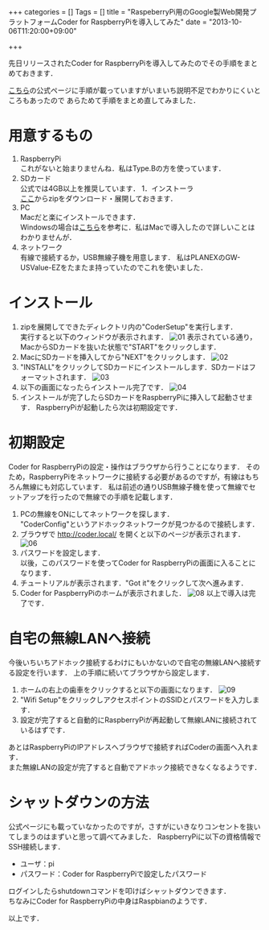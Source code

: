 +++
categories = []
Tags = []
title = "RaspeberryPi用のGoogle製Web開発プラットフォームCoder for RaspberryPiを導入してみた"
date = "2013-10-06T11:20:00+09:00"

+++

先日リリースされたCoder for RaspberryPiを導入してみたのでその手順をまとめておきます．

<!--more-->

[こちら](http://googlecreativelab.github.io/coder/)の公式ページに手順が載っていますがいまいち説明不足でわかりにくいところもあったので
あらためて手順をまとめ直してみました．

# 用意するもの

1. RaspberryPi  
   これがないと始まりませんね．私はType.Bの方を使っています．
1. SDカード  
   公式では4GB以上を推奨しています．
1．インストーラ  
   [ここ](http://storage.googleapis.com/coder-images/coder_v0.4.zip)からzipをダウンロード・展開しておきます．
1. PC  
   Macだと楽にインストールできます．  
   Windowsの場合は[こちら](http://googlecreativelab.github.io/coder/#windows)を参考に．私はMacで導入したので詳しいことはわかりませんが．
1. ネットワーク  
   有線で接続するか，USB無線子機を用意します．
   私はPLANEXのGW-USValue-EZをたまたま持っていたのでこれを使いました．

# インストール

1. zipを展開してできたディレクトリ内の"CoderSetup"を実行します．  
   実行すると以下のウィンドウが表示されます．
   ![01](/coder-for-pi/01.jpg)
   表示されている通り，MacからSDカードを抜いた状態で"START"をクリックします．
1. MacにSDカードを挿入してから"NEXT"をクリックします．
   ![02](/coder-for-pi/02.jpg)
1. "INSTALL"をクリックしてSDカードにインストールします．SDカードはフォーマットされます．
   ![03](/coder-for-pi/03.jpg)
1. 以下の画面になったらインストール完了です．
   ![04](/coder-for-pi/04.jpg)
1. インストールが完了したらSDカードをRaspberryPiに挿入して起動させます．
   RaspberryPiが起動したら次は初期設定です．

# 初期設定
Coder for RaspberryPiの設定・操作はブラウザから行うことになります．
そのため，RaspberryPiをネットワークに接続する必要があるのですが，有線はもちろん無線にも対応しています．
私は前述の通りUSB無線子機を使って無線でセットアップを行ったので無線での手順を記載します．

1. PCの無線をONにしてネットワークを探します．  
   "CoderConfig"というアドホックネットワークが見つかるので接続します．
1. ブラウザで http://coder.local/ を開くと以下のページが表示されます．
   ![06](/coder-for-pi/06.jpg)
1. パスワードを設定します．  
   以後，このパスワードを使ってCoder for RaspberryPiの画面に入ることになります．
1. チュートリアルが表示されます．"Got it"をクリックして次へ進みます．
1. Coder for PaspberryPiのホームが表示されました．
   ![08](/coder-for-pi/08.jpg)
   以上で導入は完了です．

# 自宅の無線LANへ接続
今後いちいちアドホック接続するわけにもいかないので自宅の無線LANへ接続する設定を行います．
上の手順に続いてブラウザから設定します．

1. ホームの右上の歯車をクリックすると以下の画面になります．
   ![09](/coder-for-pi/09.jpg)
1. "Wifi Setup"をクリックしアクセスポイントのSSIDとパスワードを入力します．
1. 設定が完了すると自動的にRaspberryPiが再起動して無線LANに接続されているはずです．

あとはRaspberryPiのIPアドレスへブラウザで接続すればCoderの画面へ入れます．  
また無線LANの設定が完了すると自動でアドホック接続できなくなるようです．

# シャットダウンの方法
公式ページにも載っていなかったのですが，さすがにいきなりコンセントを抜いてしまうのはまずいと思って調べてみました．
RaspberryPiに以下の資格情報でSSH接続します．

* ユーザ：pi
* パスワード：Coder for RaspberryPiで設定したパスワード

ログインしたらshutdownコマンドを叩けばシャットダウンできます．  
ちなみにCoder for RaspberryPiの中身はRaspbianのようです．

以上です．

